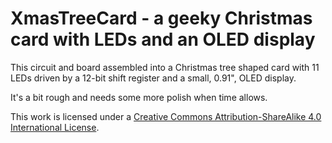 # XmasTreeCard - a geeky Christmas card with LEDs and an OLED display

This circuit and board assembled into a Christmas tree shaped card with 11 LEDs driven by a 12-bit shift register and a small, 0.91", OLED display.

It's a bit rough and needs some more polish when time allows.

This work is licensed under a [Creative Commons Attribution-ShareAlike 4.0 International License](http://creativecommons.org/licenses/by-sa/4.0/).